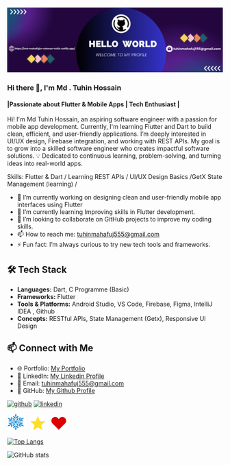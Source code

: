 ![|Passionate about Flutter & Mobile Apps | Tech Enthusiast | ](https://github.com/Mahafujmr/Mahafujmr/blob/main/Github%20banner.png?raw=true)

### Hi there 👋, I'm Md . Tuhin Hossain
#### |Passionate about Flutter & Mobile Apps | Tech Enthusiast | 


Hi! I'm Md Tuhin Hossain, an aspiring software engineer with a passion for mobile app development. Currently, I'm learning Flutter and Dart to build clean, efficient, and user-friendly applications.
I’m deeply interested in UI/UX design, Firebase integration, and working with REST APIs. My goal is to grow into a skilled software engineer who creates impactful software solutions.
💡 Dedicated to continuous learning, problem-solving, and turning ideas into real-world apps.

Skills: Flutter & Dart / Learning REST APIs / UI/UX Design Basics /GetX State Management (learning) / 

- 🔭 I’m currently working on  designing clean and user-friendly mobile app interfaces using Flutter 
- 🌱 I’m currently learning Improving skills in Flutter development. 
- 👯 I’m looking to collaborate on GitHub projects to improve my coding skills. 
- 📫 How to reach me: tuhinmahafuj555@gmail.com 
- ⚡ Fun fact: I’m always curious to try new tech tools and frameworks. 

## 🛠️ Tech Stack

- **Languages:** Dart, C Programme (Basic)  
- **Frameworks:** Flutter  
- **Tools & Platforms:** Android Studio, VS Code, Firebase, Figma, IntelliJ IDEA , Github 
- **Concepts:** RESTful APIs, State Management (Getx), Responsive UI Design



## 📫 Connect with Me

- 🌐 Portfolio: [My Portfolio](https://md-mahafujur-rahman-tuhin.netlify.app/)
- 💼 LinkedIn: [My Linkedin Profile](https://www.linkedin.com/in/mr-tuhin-learning/)  
- 💌 Email: tuhinmahafuj555@gmail.com  
- 🔗 GitHub: [My Github Profile](https://github.com/Mahafujmr)



[<img src='https://cdn.jsdelivr.net/npm/simple-icons@3.0.1/icons/github.svg' alt='github' height='40'>](https://github.com/Mahafujmr)  [<img src='https://cdn.jsdelivr.net/npm/simple-icons@3.0.1/icons/linkedin.svg' alt='linkedin' height='40'>](https://www.linkedin.com/in/mr-tuhin-learning/)  

<a href='https://archiveprogram.github.com/'><img src='https://raw.githubusercontent.com/acervenky/animated-github-badges/master/assets/acbadge.gif' width='40' height='40'></a> <a href='https://stars.github.com/'><img src='https://raw.githubusercontent.com/acervenky/animated-github-badges/master/assets/starbadge.gif' width='35' height='35'></a> <a href='https://docs.github.com/en/github/supporting-the-open-source-community-with-github-sponsors'><img src='https://raw.githubusercontent.com/acervenky/animated-github-badges/master/assets/sponsorbadge.gif' width='35' height='35'></a> 

[![Top Langs](https://github-readme-stats.vercel.app/api/top-langs/?username=Mahafujmr)](https://github.com/anuraghazra/github-readme-stats)


![GitHub stats](https://github-readme-stats.vercel.app/api?username=Mahafujmr&show_icons=true&count_private=true) 
 

